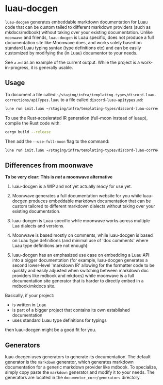 # luau-docgen

``luau-docgen`` generates embeddable markdown documentation for Luau code that can be custom tailed to different markdown providers (such as mkdocs/mdbook) without taking over your existing documentation. Unlike ``moonwave`` and friends, ``luau-docgen`` is Luau specific, does not produce a full documentation site like Moonwave does, and works solely based on standard Luau typing syntax (type definitions etc) and can be easily customized by modifying the (in Luau) documentor to your needs.

See ``a.md`` as an example of the current output. While the project is a work-in-progress, it is generally usable.

## Usage

To document a file called ``~/staging/infra/templating-types/discord-luau-corrections/apiTypes.luau`` to a file called ``discord-luau-apitypes.md``:

```bash
lune run init.luau ~/staging/infra/templating-types/discord-luau-corrections/apiTypes.luau --output discord-luau-apitypes.md
```

To use the Rust-accelerated IR generation (full-moon instead of luaup), compile the Rust code with:

```bash
cargo build --release
```

Then add the ``--use-full-moon`` flag to the command:

```bash
lune run init.luau ~/staging/infra/templating-types/discord-luau-corrections/apiTypes.luau --output discord-luau-apitypes.md --use-full-moon
```

## Differences from moonwave

**To be very clear: This is *not* a moonwave alternative**

1. luau-docgen is a WIP and not yet actually ready for use yet.

2. Moonwave generates a full documentation website for you while luau-docgen produces embeddable markdown documentation that can be custom tailored to different markdown dialects without taking over your existing documentation.

3. luau-docgen is Luau specific while moonwave works across multiple Lua dialects and versions.

4. Moonwave is based mostly on comments, while luau-docgen is based on Luau type definitions (and minimal use of 'doc comments' where Luau type definitions are not enough) 

5. luau-docgen has an emphasized use case on embedding a Luau API into a bigger documentation (for example, luau-docgen generates a second lower-level 'markdown IR' allowing for the formatter code to be quickly and easily adjusted when switching between markdown doc providers like mdbook and mkdocs) while moonwave is a full documentation site generator that is harder to directly embed in a mdbook/mkdocs site.

Basically, if your project:

- is written in Luau
- is part of a bigger project that contains its own established documentation
- uses standard Luau type definitions for typings

then luau-docgen might be a good fit for you.

## Generators

luau-docgen uses generators to generate its documentation. The default generator is the `markdown` generator, which generates markdown documentation for a generic markdown provider like mdbook. To specialize, simply copy paste the ``markdown`` generator and modify it to your needs. The generators are located in the ``documentor_core/generators`` directory.